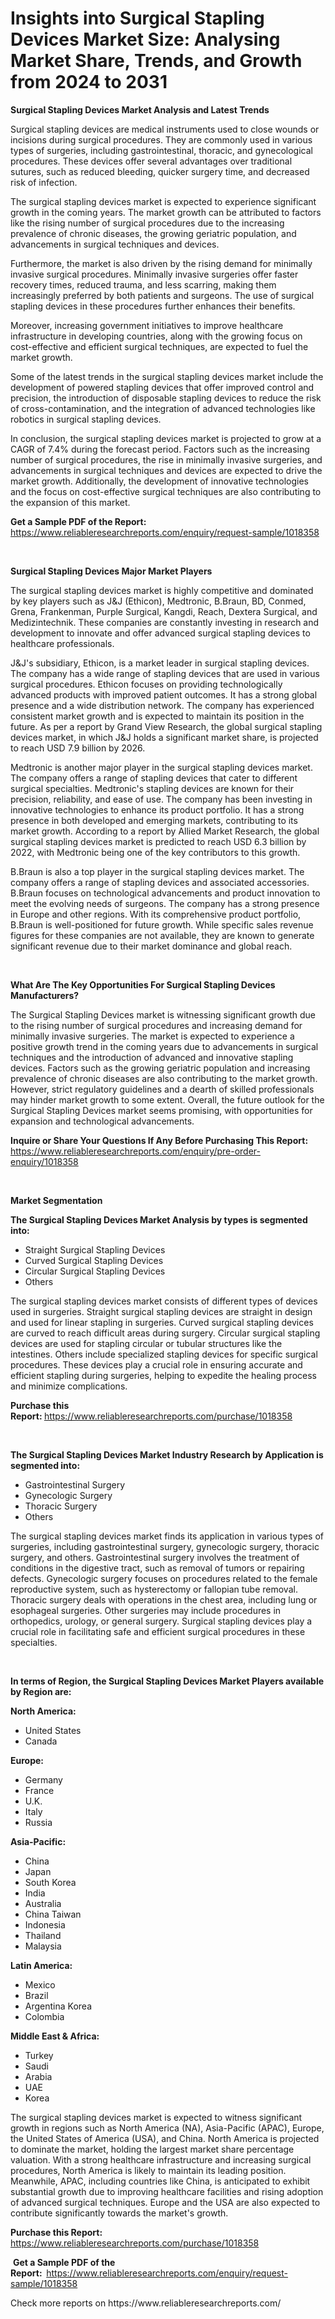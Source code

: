 <p><h1>Insights into Surgical Stapling Devices Market Size: Analysing Market Share, Trends, and Growth from 2024 to 2031</h1></p><p><strong>Surgical Stapling Devices Market Analysis and Latest Trends</strong></p>
<p><p>Surgical stapling devices are medical instruments used to close wounds or incisions during surgical procedures. They are commonly used in various types of surgeries, including gastrointestinal, thoracic, and gynecological procedures. These devices offer several advantages over traditional sutures, such as reduced bleeding, quicker surgery time, and decreased risk of infection.</p><p>The surgical stapling devices market is expected to experience significant growth in the coming years. The market growth can be attributed to factors like the rising number of surgical procedures due to the increasing prevalence of chronic diseases, the growing geriatric population, and advancements in surgical techniques and devices.</p><p>Furthermore, the market is also driven by the rising demand for minimally invasive surgical procedures. Minimally invasive surgeries offer faster recovery times, reduced trauma, and less scarring, making them increasingly preferred by both patients and surgeons. The use of surgical stapling devices in these procedures further enhances their benefits.</p><p>Moreover, increasing government initiatives to improve healthcare infrastructure in developing countries, along with the growing focus on cost-effective and efficient surgical techniques, are expected to fuel the market growth.</p><p>Some of the latest trends in the surgical stapling devices market include the development of powered stapling devices that offer improved control and precision, the introduction of disposable stapling devices to reduce the risk of cross-contamination, and the integration of advanced technologies like robotics in surgical stapling devices.</p><p>In conclusion, the surgical stapling devices market is projected to grow at a CAGR of 7.4% during the forecast period. Factors such as the increasing number of surgical procedures, the rise in minimally invasive surgeries, and advancements in surgical techniques and devices are expected to drive the market growth. Additionally, the development of innovative technologies and the focus on cost-effective surgical techniques are also contributing to the expansion of this market.</p></p>
<p><strong>Get a Sample PDF of the Report:&nbsp;</strong> <a href="https://www.reliableresearchreports.com/enquiry/request-sample/1018358">https://www.reliableresearchreports.com/enquiry/request-sample/1018358</a></p>
<p>&nbsp;</p>
<p><strong>Surgical Stapling Devices Major Market Players</strong></p>
<p><p>The surgical stapling devices market is highly competitive and dominated by key players such as J&J (Ethicon), Medtronic, B.Braun, BD, Conmed, Grena, Frankenman, Purple Surgical, Kangdi, Reach, Dextera Surgical, and Medizintechnik. These companies are constantly investing in research and development to innovate and offer advanced surgical stapling devices to healthcare professionals.</p><p>J&J's subsidiary, Ethicon, is a market leader in surgical stapling devices. The company has a wide range of stapling devices that are used in various surgical procedures. Ethicon focuses on providing technologically advanced products with improved patient outcomes. It has a strong global presence and a wide distribution network. The company has experienced consistent market growth and is expected to maintain its position in the future. As per a report by Grand View Research, the global surgical stapling devices market, in which J&J holds a significant market share, is projected to reach USD 7.9 billion by 2026.</p><p>Medtronic is another major player in the surgical stapling devices market. The company offers a range of stapling devices that cater to different surgical specialties. Medtronic's stapling devices are known for their precision, reliability, and ease of use. The company has been investing in innovative technologies to enhance its product portfolio. It has a strong presence in both developed and emerging markets, contributing to its market growth. According to a report by Allied Market Research, the global surgical stapling devices market is predicted to reach USD 6.3 billion by 2022, with Medtronic being one of the key contributors to this growth.</p><p>B.Braun is also a top player in the surgical stapling devices market. The company offers a range of stapling devices and associated accessories. B.Braun focuses on technological advancements and product innovation to meet the evolving needs of surgeons. The company has a strong presence in Europe and other regions. With its comprehensive product portfolio, B.Braun is well-positioned for future growth. While specific sales revenue figures for these companies are not available, they are known to generate significant revenue due to their market dominance and global reach.</p></p>
<p>&nbsp;</p>
<p><strong>What Are The Key Opportunities For Surgical Stapling Devices Manufacturers?</strong></p>
<p><p>The Surgical Stapling Devices market is witnessing significant growth due to the rising number of surgical procedures and increasing demand for minimally invasive surgeries. The market is expected to experience a positive growth trend in the coming years due to advancements in surgical techniques and the introduction of advanced and innovative stapling devices. Factors such as the growing geriatric population and increasing prevalence of chronic diseases are also contributing to the market growth. However, strict regulatory guidelines and a dearth of skilled professionals may hinder market growth to some extent. Overall, the future outlook for the Surgical Stapling Devices market seems promising, with opportunities for expansion and technological advancements.</p></p>
<p><strong>Inquire or Share Your Questions If Any Before Purchasing This Report:</strong> <a href="https://www.reliableresearchreports.com/enquiry/pre-order-enquiry/1018358">https://www.reliableresearchreports.com/enquiry/pre-order-enquiry/1018358</a></p>
<p>&nbsp;</p>
<p><strong>Market Segmentation</strong></p>
<p><strong>The Surgical Stapling Devices Market Analysis by types is segmented into:</strong></p>
<p><ul><li>Straight Surgical Stapling Devices</li><li>Curved Surgical Stapling Devices</li><li>Circular Surgical Stapling Devices</li><li>Others</li></ul></p>
<p><p>The surgical stapling devices market consists of different types of devices used in surgeries. Straight surgical stapling devices are straight in design and used for linear stapling in surgeries. Curved surgical stapling devices are curved to reach difficult areas during surgery. Circular surgical stapling devices are used for stapling circular or tubular structures like the intestines. Others include specialized stapling devices for specific surgical procedures. These devices play a crucial role in ensuring accurate and efficient stapling during surgeries, helping to expedite the healing process and minimize complications.</p></p>
<p><strong>Purchase this Report:&nbsp;</strong><a href="https://www.reliableresearchreports.com/purchase/1018358">https://www.reliableresearchreports.com/purchase/1018358</a></p>
<p>&nbsp;</p>
<p><strong>The Surgical Stapling Devices Market Industry Research by Application is segmented into:</strong></p>
<p><ul><li>Gastrointestinal Surgery</li><li>Gynecologic Surgery</li><li>Thoracic Surgery</li><li>Others</li></ul></p>
<p><p>The surgical stapling devices market finds its application in various types of surgeries, including gastrointestinal surgery, gynecologic surgery, thoracic surgery, and others. Gastrointestinal surgery involves the treatment of conditions in the digestive tract, such as removal of tumors or repairing defects. Gynecologic surgery focuses on procedures related to the female reproductive system, such as hysterectomy or fallopian tube removal. Thoracic surgery deals with operations in the chest area, including lung or esophageal surgeries. Other surgeries may include procedures in orthopedics, urology, or general surgery. Surgical stapling devices play a crucial role in facilitating safe and efficient surgical procedures in these specialties.</p></p>
<p>&nbsp;</p>
<p><strong>In terms of Region, the Surgical Stapling Devices Market Players available by Region are:</strong></p>
<p>
    <p> <strong> North America: </strong>
        <ul>
            <li>United States</li>
            <li>Canada</li>
        </ul>
        </p> 
    <p> <strong> Europe: </strong>
        <ul>
            <li>Germany</li>
            <li>France</li>
            <li>U.K.</li>
            <li>Italy</li>
            <li>Russia</li>
        </ul>
        </p> 
    <p> <strong> Asia-Pacific: </strong>
        <ul>
            <li>China</li>
            <li>Japan</li>
            <li>South Korea</li>
            <li>India</li>
            <li>Australia</li>
            <li>China Taiwan</li>
            <li>Indonesia</li>
            <li>Thailand</li>
            <li>Malaysia</li>
        </ul>
        </p> 
    <p> <strong> Latin America: </strong>
        <ul>
            <li>Mexico</li>
            <li>Brazil</li>
            <li>Argentina Korea</li>
            <li>Colombia</li>
        </ul>
        </p> 
    <p> <strong> Middle East & Africa: </strong>
        <ul>
            <li>Turkey</li>
            <li>Saudi</li>
            <li>Arabia</li>
            <li>UAE</li>
            <li>Korea</li>
        </ul>
    </p>
    </p>
<p><p>The surgical stapling devices market is expected to witness significant growth in regions such as North America (NA), Asia-Pacific (APAC), Europe, the United States of America (USA), and China. North America is projected to dominate the market, holding the largest market share percentage valuation. With a strong healthcare infrastructure and increasing surgical procedures, North America is likely to maintain its leading position. Meanwhile, APAC, including countries like China, is anticipated to exhibit substantial growth due to improving healthcare facilities and rising adoption of advanced surgical techniques. Europe and the USA are also expected to contribute significantly towards the market's growth.</p></p>
<p><strong>Purchase this Report: </strong><a href="https://www.reliableresearchreports.com/purchase/1018358">https://www.reliableresearchreports.com/purchase/1018358</a></p>
<p>&nbsp;<strong>Get a Sample PDF of the Report:&nbsp;&nbsp;</strong><a href="https://www.reliableresearchreports.com/enquiry/request-sample/1018358">https://www.reliableresearchreports.com/enquiry/request-sample/1018358</a></p>
<p><strong></strong></p>
<p>Check more reports on https://www.reliableresearchreports.com/</p>
